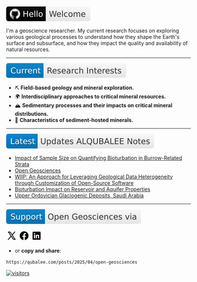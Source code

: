 [![Hello and Welcome!](https://raw.githubusercontent.com/qubalee/qubalee/796f3fbbc4acf0cc05b0f408e8360f620e76deb8/images/hello.svg)](https://qubalee.github.io/qubalee)


I'm a geoscience researcher. My current research focuses on exploring various geological processes to understand how they shape the Earth's surface and subsurface, and how they impact the quality and availability of natural resources.

___

[![Current research](https://raw.githubusercontent.com/qubalee/qubalee/796f3fbbc4acf0cc05b0f408e8360f620e76deb8/images/research-interests.svg)](https://pure.kfupm.edu.sa/en/persons/abdullah-alqubalee)

- ⛏️ **Field-based geology and mineral exploration.**
- 🌍 **Interdisciplinary approaches to critical mineral resources.**
- 🏔️ **Sedimentary processes and their impacts on critical mineral distributions.**
- 💎 **Characteristics of sediment-hosted minerals.**
____
[![Latest updates](https://raw.githubusercontent.com/qubalee/qubalee/fd82cf53a28d71effd9630db5055f95f2e4815b3/images/ALQUBALEE-Notes.svg)](https://qubalee.com)

<!-- BLOG-POST-LIST:START -->
- [Impact of Sample Size on Quantifying Bioturbation in Burrow-Related Strata](https://qubalee.github.io/posts/2025/04/quantifying-bioturbation/)
- [Open Geosciences](https://qubalee.github.io/posts/2025/04/open-geosciences/)
- [WIIP: An Approach for Leveraging Geological Data Heterogeneity through Customization of Open-Source Software](https://qubalee.github.io/posts/2025/04/wiip/)
- [Bioturbation Impact on Reservoir and Aquifer Properties](https://qubalee.github.io/posts/2025/04/bioturbation/)
- [Upper Ordovician Glaciogenic Deposits, Saudi Arabia](https://qubalee.github.io/posts/2025/04/UOGD/)
<!-- BLOG-POST-LIST:END -->
___
[![Support Geo](https://raw.githubusercontent.com/qubalee/qubalee/fd82cf53a28d71effd9630db5055f95f2e4815b3/images/support-geo.svg)](https://qubalee.com/posts/2025/04/open-geosciences)

[![X](https://raw.githubusercontent.com/qubalee/qubalee/refs/heads/main/images/x.png)](https://x.com/share?url=https://qubalee.com/posts/2025/04/open-geosciences) 
[![Facebook](https://raw.githubusercontent.com/qubalee/qubalee/refs/heads/main/images/fb.png)](https://www.facebook.com/sharer/sharer.php?u=https://qubalee.com/posts/2025/04/open-geosciences) 
[![LinkedIn](https://raw.githubusercontent.com/qubalee/qubalee/refs/heads/main/images/in.png)](https://www.linkedin.com/sharing/share-offsite/?url=https://qubalee.com/posts/2025/04/open-geosciences)
- or **copy and share**:
```copy
https://qubalee.com/posts/2025/04/open-geosciences
```
[![visitors](https://visitor-badge.laobi.icu/badge?page_id=qubalee.qubalee)](https://visitor-badge.laobi.icu/badge?page_id=qubalee.visitor-badge)
